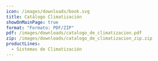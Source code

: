 ```yaml
---
icon: /images/downloads/book.svg
title: Catálogo Climatización
showOnMainPage: true
format: "Formato: PDF/ZIP"
pdf: /images/downloads/catalogo_de_climatizacion.pdf
zip: /images/downloads/catalogo_de_climatizacion_zip.zip
productLines:
  - Sistemas de Climatización
---
```

